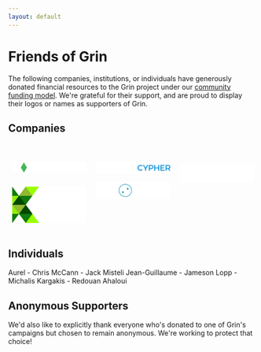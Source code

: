 ```yaml
---
layout: default
---
```

# Friends of Grin

The following companies, institutions, or individuals have generously donated financial resources to the Grin project under our [community funding model](funding.md). We're grateful for their support, and are proud to display their logos or names as supporters of Grin.

## Companies

[<img src="assets/images/logos/bitonic-white.png" width="30%" style="padding:8px;vertical-align:middle;" title="Bitonic">](https://www.bitonic.nl/)
[<img src="assets/images/logos/blockcypher_logo_white.svg" width="30%" style="padding:8px;vertical-align:middle;" title="BlockCypher">](https://www.blockcypher.com/)
[<img src="assets/images/logos/cypher_capital.png" width="30%" style="padding:8px 0px 8px 8px;position: relative; top: 34px;" title="Cypher Capital">](http://cyphercapital.net)
[<img src="assets/images/logos/kr1_med.png" width="30%" style="padding:8px;vertical-align:left;position: relative; top: 10px" title="KR1">](https://www.kryptonite1.co/)
[<img src="assets/images/logos/kyokan_teal_white.png" width="30%" style="padding:8px;vertical-align:middle;position: relative; top: -60px;" title="Kyokan">](https://kyokan.io/)



## Individuals

Aurel - Chris McCann - Jack Misteli Jean-Guillaume - Jameson Lopp - Michalis Kargakis - Redouan Ahaloui

## Anonymous Supporters

We'd also like to explicitly thank everyone who's donated to one of Grin's campaigns but chosen to remain anonymous. We're working to protect that choice!
